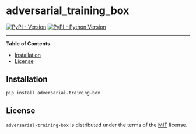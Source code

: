 # adversarial_training_box

[![PyPI - Version](https://img.shields.io/pypi/v/adversarial-training-box.svg)](https://pypi.org/project/adversarial-training-box)
[![PyPI - Python Version](https://img.shields.io/pypi/pyversions/adversarial-training-box.svg)](https://pypi.org/project/adversarial-training-box)

-----

**Table of Contents**

- [Installation](#installation)
- [License](#license)

## Installation

```console
pip install adversarial-training-box
```

## License

`adversarial-training-box` is distributed under the terms of the [MIT](https://spdx.org/licenses/MIT.html) license.
